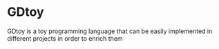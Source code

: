 # GDtoy
GDtoy is a toy programming language that can be easily implemented in different projects in order to enrich them
